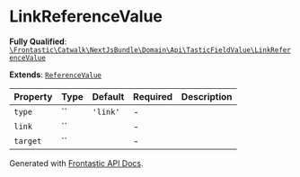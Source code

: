 #  LinkReferenceValue

**Fully Qualified**: [`\Frontastic\Catwalk\NextJsBundle\Domain\Api\TasticFieldValue\LinkReferenceValue`](../../../../../../src/php/NextJsBundle/Domain/Api/TasticFieldValue/LinkReferenceValue.php)

**Extends**: [`ReferenceValue`](ReferenceValue.md)

Property|Type|Default|Required|Description
--------|----|-------|--------|-----------
`type` | `` | `'link'` | - | 
`link` | `` |  | - | 
`target` | `` |  | - | 

Generated with [Frontastic API Docs](https://github.com/FrontasticGmbH/apidocs).

